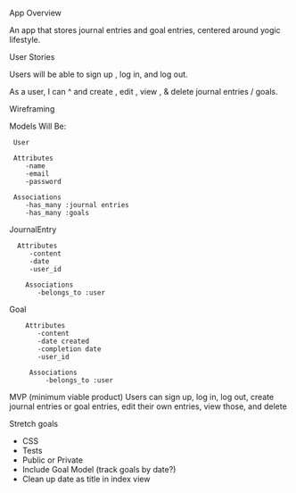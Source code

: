 App Overview

An app that stores journal entries and goal entries, centered around yogic lifestyle.

User Stories

 Users will be able to sign up , log in, and log out.

  As a user, I can ^ and create , edit , view , & delete journal entries / goals.

 Wireframing

  Models Will Be:

     User

     Attributes
        -name
        -email
        -password

     Associations
        -has_many :journal entries
        -has_many :goals

 JournalEntry

      Attributes
         -content
         -date
         -user_id  

        Associations
           -belongs_to :user

 Goal

        Attributes
           -content
           -date created
           -completion date
           -user_id  

         Associations
             -belongs_to :user

 MVP (minimum viable product)
  Users can sign up, log in, log out, create journal entries or goal entries, edit their own entries, view those, and delete

 Stretch goals
 - CSS
 - Tests
 - Public or Private
 - Include Goal Model (track goals by date?)
 - Clean up date as title in index view
